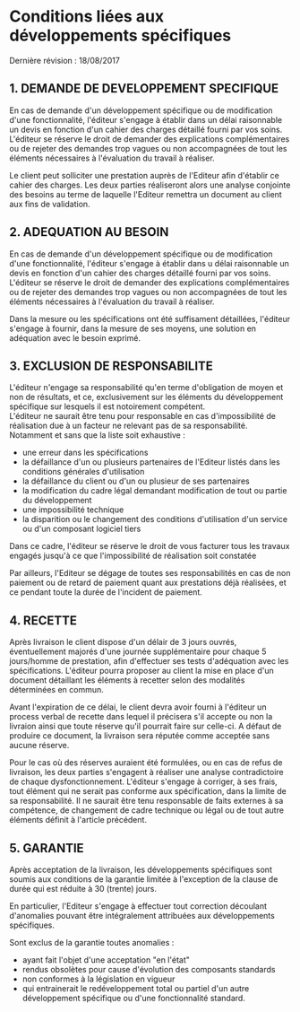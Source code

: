 # Conditions liées aux développements spécifiques

Dernière révision : 18/08/2017

## 1. DEMANDE DE DEVELOPPEMENT SPECIFIQUE

En cas de demande d'un développement spécifique ou de modification d'une fonctionnalité, l'éditeur s'engage à établir dans un délai raisonnable un devis en fonction d'un cahier des charges détaillé fourni par vos soins. L'éditeur se réserve le droit de demander des explications complémentaires ou de rejeter des demandes trop vagues ou non accompagnées de tout les éléments nécessaires à l'évaluation du travail à réaliser.

Le client peut solliciter une prestation auprès de l'Editeur afin d'établir ce cahier des charges. Les deux parties réaliseront alors une analyse conjointe des besoins au terme de laquelle l'Editeur remettra un document au client aux fins de validation.

## 2. ADEQUATION AU BESOIN

En cas de demande d'un développement spécifique ou de modification d'une fonctionnalité, l'éditeur s'engage à établir dans u délai raisonnable un devis en fonction d'un cahier des charges détaillé fourni par vos soins. L'éditeur se réserve le droit de demander des explications complémentaires ou de rejeter des demandes trop vagues ou non accompagnées de tout les éléments nécessaires à l'évaluation du travail à réaliser.

Dans la mesure ou les spécifications ont été suffisament détaillées, l'éditeur s'engage à fournir, dans la mesure de ses moyens, une solution en adéquation avec le besoin exprimé.

## 3. EXCLUSION DE RESPONSABILITE

L'éditeur n'engage sa responsabilité qu'en terme d'obligation de moyen et non de résultats, et ce, exclusivement sur les éléments du développement spécifique sur lesquels il est notoirement compétent.  
L'éditeur ne saurait être tenu pour responsable en cas d'impossibilité de réalisation due à un facteur ne relevant pas de sa responsabilité. Notamment et sans que la liste soit exhaustive :

* une erreur dans les spécifications
* la défaillance d'un ou plusieurs partenaires de l'Editeur listés dans les conditions générales d'utilisation
* la défaillance du client ou d'un ou plusieur de ses partenaires
* la modification du cadre légal demandant modification de tout ou partie du développement
* une impossibilité technique
* la disparition ou le changement des conditions d'utilisation d'un service ou d'un composant logiciel tiers

Dans ce cadre, l'éditeur se réserve le droit de vous facturer tous les travaux engagés jusqu'à ce que l'impossibilité de réalisation soit constatée

Par ailleurs, l'Editeur se dégage de toutes ses responsabilités en cas de non paiement ou de retard de paiement quant aux prestations déjà réalisées, et ce pendant toute la durée de l'incident de paiement.

## 4. RECETTE

Après livraison le client dispose d'un délair de 3 jours ouvrés, éventuellement majorés d'une journée supplémentaire pour chaque 5 jours/homme de prestation, afin d'effectuer ses tests d'adéquation avec les spécifications. L'éditeur pourra proposer au client la mise en place d'un document détaillant les éléments à recetter selon des modalités déterminées en commun.

Avant l'expiration de ce délai, le client devra avoir fourni à l'éditeur un process verbal de recette dans lequel il précisera s'il accepte ou non la livraion ainsi que toute réserve qu'il pourrait faire sur celle-ci. A défaut de produire ce document, la livraison sera réputée comme acceptée sans aucune réserve.

Pour le cas où des réserves auraient été formulées, ou en cas de refus de livraison, les deux parties s'engagent à réaliser une analyse contradictoire de chaque dysfonctionnement. L'éditeur s'engage à corriger, à ses frais, tout élément qui ne serait pas conforme aux spécification, dans la limite de sa responsabilité. Il ne saurait être tenu responsable de faits externes à sa compétence, de changement de cadre technique ou légal ou de tout autre éléments définit à l'article précédent.

## 5. GARANTIE

Après acceptation de la livraison, les développements spécifiques sont soumis aux conditions de la garantie limitée à l'exception de la clause de durée qui est réduite à 30 (trente) jours.

En particulier, l'Editeur s'engage à effectuer tout correction découlant d'anomalies pouvant être intégralement attribuées aux développements spécifiques.

Sont exclus de la garantie toutes anomalies :

* ayant fait l'objet d'une acceptation "en l'état"
* rendus obsolètes pour cause d'évolution des composants standards
* non conformes à la législation en vigueur
* qui entrainerait le redéveloppement total ou partiel d'un autre développement spécifique ou d'une fonctionnalité standard.